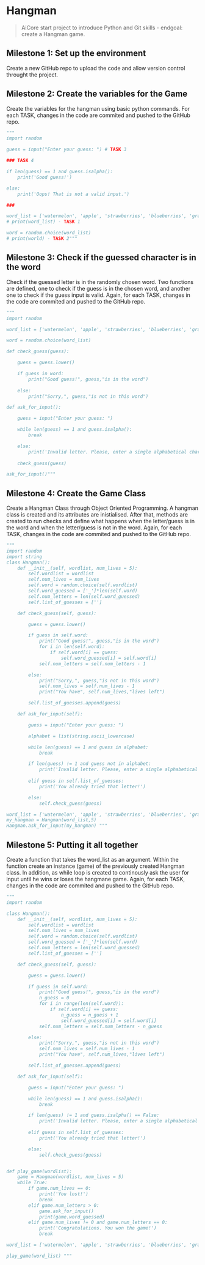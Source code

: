 # Hangman

> AiCore start project to introduce Python and Git skills - endgoal: create a Hangman game.

## Milestone 1: Set up the environment

Create a new GitHub repo to upload the code and allow version control throught the project.


## Milestone 2: Create the variables for the Game

Create the variables for the hangman using basic python commands. For each TASK, changes in the code are commited and pushed to the GitHub repo.

```python
"""
import random 

guess = input("Enter your guess: ") # TASK 3

### TASK 4

if len(guess) == 1 and guess.isalpha():
    print('Good guess!')

else:
    print('Oops! That is not a valid input.')

###

word_list = ['watermelon', 'apple', 'strawberries', 'blueberries', 'grapes']
# print(word_list) - TASK 1

word = random.choice(word_list)
# print(world) - TASK 2"""
```

## Milestone 3: Check if the guessed character is in the word

Check if the guessed letter is in the randomly chosen word. Two functions are defined, one to check if the guess is in the chosen word, and another one to check if the guess input is valid. Again, for each TASK, changes in the code are commited and pushed to the GitHub repo.

```python
"""
import random

word_list = ['watermelon', 'apple', 'strawberries', 'blueberries', 'grapes']

word = random.choice(word_list)

def check_guess(guess):

    guess = guess.lower()

    if guess in word:
        print("Good guess!", guess,"is in the word")
    
    else:
        print("Sorry,", guess,"is not in this word")

def ask_for_input():

    guess = input("Enter your guess: ") 

    while len(guess) == 1 and guess.isalpha():
        break

    else:
        print('Invalid letter. Please, enter a single alphabetical character.')
  
    check_guess(guess)

ask_for_input()"""
```

## Milestone 4: Create the Game Class

Create a Hangman Class through Object Oriented Programming. A hangman class is created and its attributes are inistialised. After that, methods are created to run checks and define what happens when the letter/guess is in the word and when the letter/guess is not in the word. Again, for each TASK, changes in the code are commited and pushed to the GitHub repo.

```python
"""
import random
import string
class Hangman():
    def __init__(self, wordlist, num_lives = 5):
        self.wordlist = wordlist
        self.num_lives = num_lives
        self.word = random.choice(self.wordlist)
        self.word_guessed = ['_']*len(self.word)
        self.num_letters = len(self.word_guessed)
        self.list_of_guesses = ['']

    def check_guess(self, guess):

        guess = guess.lower()

        if guess in self.word:
            print("Good guess!", guess,"is in the word")
            for i in len(self.word):
                if self.word[i] == guess:
                    self.word_guessed[i] = self.word[i]
            self.num_letters = self.num_letters - 1

        else:
            print("Sorry,", guess,"is not in this word")
            self.num_lives = self.num_lives - 1
            print("You have", self.num_lives,"lives left")

        self.list_of_guesses.append(guess)

    def ask_for_input(self):

        guess = input("Enter your guess: ") 

        alphabet = list(string.ascii_lowercase)

        while len(guess) == 1 and guess in alphabet:
            break

        if len(guess) != 1 and guess not in alphabet:
            print('Invalid letter. Please, enter a single alphabetical character.')
        
        elif guess in self.list_of_guesses:
            print('You already tried that letter!')

        else:
            self.check_guess(guess)

word_list = ['watermelon', 'apple', 'strawberries', 'blueberries', 'grapes']
my_hangman = Hangman(word_list,5)
Hangman.ask_for_input(my_hangman) """
```

## Milestone 5: Putting it all together

Create a function that takes the word_list as an argument. Within the function create an instance (game) of the previously created Hangman class. In addition, as while loop is created to continously ask the user for input until he wins or loses the hangmane game. Again, for each TASK, changes in the code are commited and pushed to the GitHub repo.

```python
"""
import random

class Hangman():
    def __init__(self, wordlist, num_lives = 5):
        self.wordlist = wordlist
        self.num_lives = num_lives
        self.word = random.choice(self.wordlist)
        self.word_guessed = ['_']*len(self.word)
        self.num_letters = len(self.word_guessed)
        self.list_of_guesses = ['']

    def check_guess(self, guess):

        guess = guess.lower()

        if guess in self.word:
            print("Good guess!", guess,"is in the word")
            n_guess = 0
            for i in range(len(self.word)):
                if self.word[i] == guess:
                    n_guess = n_guess + 1
                    self.word_guessed[i] = self.word[i]
            self.num_letters = self.num_letters - n_guess

        else:
            print("Sorry,", guess,"is not in this word")
            self.num_lives = self.num_lives - 1
            print("You have", self.num_lives,"lives left")

        self.list_of_guesses.append(guess)

    def ask_for_input(self):

        guess = input("Enter your guess: ") 

        while len(guess) == 1 and guess.isalpha():
            break

        if len(guess) != 1 and guess.isalpha() == False:
            print('Invalid letter. Please, enter a single alphabetical character.')
        
        elif guess in self.list_of_guesses:
            print('You already tried that letter!')

        else:
            self.check_guess(guess)


def play_game(wordlist):
    game = Hangman(wordlist, num_lives = 5)
    while True:
        if game.num_lives == 0:
            print('You lost!')
            break
        elif game.num_letters > 0:
            game.ask_for_input()
            print(game.word_guessed)
        elif game.num_lives != 0 and game.num_letters == 0:
            print('Congratulations. You won the game!')
            break

word_list = ['watermelon', 'apple', 'strawberries', 'blueberries', 'grapes']

play_game(word_list) """
```